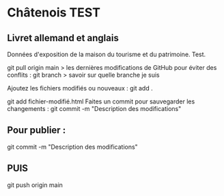 # Châtenois TEST
## Livret allemand et anglais
Données d'exposition de la maison du tourisme et du patrimoine. Test.

git pull origin main > les dernières modifications de GitHub pour éviter des conflits :
git branch > savoir sur quelle branche je suis

Ajoutez les fichiers modifiés ou nouveaux :
git add .

git add fichier-modifié.html
Faites un commit pour sauvegarder les changements :
git commit -m "Description des modifications"


## Pour publier :

git commit -m "Description des modifications"

## PUIS

git push origin main